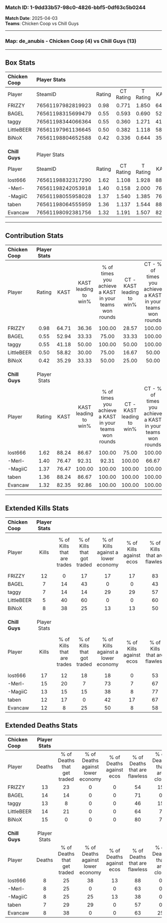 ### Match ID: 1-9dd33b57-98c0-4826-bbf5-0df63c5b0244  
**Match Date**: 2025-04-03  
**Teams**: Chicken Coop vs Chill Guys  

---  

### **Map**: de_anubis - Chicken Coop (4) vs Chill Guys (13)  
---  

## Box Stats  

| **Chicken Coop** | Player Stats      |        |           |          |       |      |       |         |        |      |     |
| :- | :- | :-: | :-: | :-: | :-: | :-: | :-: | :-: | :-: | :-: | :-: |
| Player           | SteamID           | Rating | CT Rating | T Rating | KAST  | ADR  | Kills | Assists | Deaths | K/D  | HS% |
| FRIZZY           | 76561197982819923 |  0.98  |   0.771   |  1.850   | 64.71 | 71.7 |  12   |    3    |   13   | 0.92 | 33  |
| BAGEL            | 76561198315699479 |  0.55  |   0.593   |  0.690   | 52.94 | 54.4 |   7   |    2    |   14   | 0.50 | 85  |
| taggy            | 76561198344066364 |  0.55  |   0.360   |  1.271   | 41.18 | 68.7 |   7   |    4    |   13   | 0.54 | 100 |
| LittleBEER       | 76561197961136645 |  0.50  |   0.382   |  1.118   | 58.82 | 54.6 |   5   |    4    |   14   | 0.36 | 40  |
| BiNoX            | 76561198804652588 |  0.42  |   0.336   |  0.644   | 35.29 | 49.2 |   8   |    2    |   15   | 0.53 | 50  |
|                  |                   |        |           |          |       |      |       |         |        |      |     |
|                  |                   |        |           |          |       |      |       |         |        |      |     |
|                  |                   |        |           |          |       |      |       |         |        |      |     |
| **Chill Guys**   | Player Stats      |        |           |          |       |      |       |         |        |      |     |
| Player           | SteamID           | Rating | CT Rating | T Rating | KAST  | ADR  | Kills | Assists | Deaths | K/D  | HS% |
| lost666          | 76561198832317290 |  1.62  |   1.108   |  1.928   | 88.24 | 91.8 |  17   |    2    |   8    | 2.13 | 94  |
| -Merl-           | 76561198242053918 |  1.40  |   0.158   |  2.000   | 76.47 | 78.9 |  15   |    2    |   8    | 1.88 | 33  |
| -MagiiC          | 76561198055958028 |  1.37  |   1.540   |  1.385   | 76.47 | 94.7 |  13   |    6    |   8    | 1.63 | 69  |
| taben            | 76561198064555959 |  1.36  |   1.137   |  1.544   | 88.24 | 73.7 |  12   |    5    |   7    | 1.71 | 41  |
| Evancaw          | 76561198092381756 |  1.32  |   1.191   |  1.507   | 82.35 | 81.1 |  12   |    6    |   8    | 1.50 | 33  |
---  

## Contribution Stats  

| **Chicken Coop** | Player Stats |       |                      |                                                        |                           |                                                             |                          |                                                            |
| :- | :-: | :-: | :-: | :-: | :-: | :-: | :-: | :-: |
| Player           |    Rating    | KAST  | KAST leading to win% | % of times you achieve a KAST in your teams won rounds | CT - KAST leading to win% | CT - % of times you achieve a KAST in your teams won rounds | T - KAST leading to win% | T - % of times you achieve a KAST in your teams won rounds |
| FRIZZY           |     0.98     | 64.71 |        36.36         |                         100.00                         |           28.57           |                           100.00                            |          50.00           |                           100.00                           |
| BAGEL            |     0.55     | 52.94 |        33.33         |                         75.00                          |           33.33           |                           100.00                            |          33.33           |                           50.00                            |
| taggy            |     0.55     | 41.18 |        50.00         |                         100.00                         |           50.00           |                           100.00                            |          50.00           |                           100.00                           |
| LittleBEER       |     0.50     | 58.82 |        30.00         |                         75.00                          |           16.67           |                            50.00                            |          50.00           |                           100.00                           |
| BiNoX            |     0.42     | 35.29 |        33.33         |                         50.00                          |           25.00           |                            50.00                            |          50.00           |                           50.00                            |
|                  |              |       |                      |                                                        |                           |                                                             |                          |                                                            |
|                  |              |       |                      |                                                        |                           |                                                             |                          |                                                            |
|                  |              |       |                      |                                                        |                           |                                                             |                          |                                                            |
| **Chill Guys**   | Player Stats |       |                      |                                                        |                           |                                                             |                          |                                                            |
| Player           |    Rating    | KAST  | KAST leading to win% | % of times you achieve a KAST in your teams won rounds | CT - KAST leading to win% | CT - % of times you achieve a KAST in your teams won rounds | T - KAST leading to win% | T - % of times you achieve a KAST in your teams won rounds |
| lost666          |     1.62     | 88.24 |        86.67         |                         100.00                         |           75.00           |                           100.00                            |          90.91           |                           100.00                           |
| -Merl-           |     1.40     | 76.47 |        92.31         |                         92.31                          |          100.00           |                            66.67                            |          90.91           |                           100.00                           |
| -MagiiC          |     1.37     | 76.47 |        100.00        |                         100.00                         |          100.00           |                           100.00                            |          100.00          |                           100.00                           |
| taben            |     1.36     | 88.24 |        86.67         |                         100.00                         |          100.00           |                           100.00                            |          83.33           |                           100.00                           |
| Evancaw          |     1.32     | 82.35 |        92.86         |                         100.00                         |          100.00           |                           100.00                            |          90.91           |                           100.00                           |
---  

## Extended Kills Stats  

| **Chicken Coop** | Player Stats |                            |                            |                                    |                         |                              |                                 |                                       |                    |           |
| :- | :-: | :-: | :-: | :-: | :-: | :-: | :-: | :-: | :-: | :-: |
| Player           |    Kills     | % of Kills that are trades | % of Kills that got traded | % of Kills against a lower economy | % of Kills against ecos | % of Kills that are flawless | % of Kills that are close duels | % of Kills that are assisted by flash | Pistol Round Kills | AWP Kills |
| FRIZZY           |      12      |             0              |             17             |                 17                 |           17            |              83              |                8                |                   0                   |         3          |     0     |
| BAGEL            |      7       |             14             |             43             |                 0                  |            0            |              43              |                0                |                   0                   |         2          |     0     |
| taggy            |      7       |             14             |             14             |                 29                 |           29            |              57              |               14                |                   0                   |         1          |     0     |
| LittleBEER       |      5       |             40             |             60             |                 0                  |            0            |              60              |                0                |                  20                   |         1          |     0     |
| BiNoX            |      8       |             38             |             25             |                 13                 |           13            |              50              |                0                |                   0                   |         0          |     1     |
|                  |              |                            |                            |                                    |                         |                              |                                 |                                       |                    |           |
|                  |              |                            |                            |                                    |                         |                              |                                 |                                       |                    |           |
|                  |              |                            |                            |                                    |                         |                              |                                 |                                       |                    |           |
| **Chill Guys**   | Player Stats |                            |                            |                                    |                         |                              |                                 |                                       |                    |           |
| Player           |    Kills     | % of Kills that are trades | % of Kills that got traded | % of Kills against a lower economy | % of Kills against ecos | % of Kills that are flawless | % of Kills that are close duels | % of Kills that are assisted by flash | Pistol Round Kills | AWP Kills |
| lost666          |      17      |             12             |             18             |                 18                 |            0            |              53              |               12                |                  18                   |         4          |     0     |
| -Merl-           |      15      |             20             |             7              |                 73                 |            7            |              67              |                7                |                   0                   |         1          |     0     |
| -MagiiC          |      13      |             15             |             15             |                 38                 |            8            |              77              |                8                |                   0                   |         0          |     1     |
| taben            |      12      |             17             |             0              |                 42                 |           17            |              67              |                0                |                   0                   |         2          |     5     |
| Evancaw          |      12      |             8              |             25             |                 50                 |            8            |              58              |               17                |                   0                   |         0          |     0     |
## Extended Deaths Stats  

| **Chicken Coop** | Player Stats |                             |                                   |                          |                               |                            |                           |               |
| :- | :-: | :-: | :-: | :-: | :-: | :-: | :-: | :-: |
| Player           |    Deaths    | % of Deaths that get traded | % of Deaths against lower economy | % of Deaths against ecos | % of Deaths that are flawless | % of Deaths that are close | % of Deaths while blinded | Deaths to AWP |
| FRIZZY           |      13      |             23              |                 0                 |            0             |              54               |             15             |             8             |       0       |
| BAGEL            |      14      |             14              |                 0                 |            0             |              71               |             0              |             0             |       1       |
| taggy            |      13      |              8              |                 0                 |            0             |              46               |             15             |             8             |       1       |
| LittleBEER       |      14      |             21              |                 0                 |            0             |              64               |             7              |             7             |       2       |
| BiNoX            |      15      |              0              |                 0                 |            0             |              80               |             7              |             0             |       2       |
|                  |              |                             |                                   |                          |                               |                            |                           |               |
|                  |              |                             |                                   |                          |                               |                            |                           |               |
|                  |              |                             |                                   |                          |                               |                            |                           |               |
| **Chill Guys**   | Player Stats |                             |                                   |                          |                               |                            |                           |               |
| Player           |    Deaths    | % of Deaths that get traded | % of Deaths against lower economy | % of Deaths against ecos | % of Deaths that are flawless | % of Deaths that are close | % of Deaths while blinded | Deaths to AWP |
| lost666          |      8       |             25              |                38                 |            13            |              88               |             0              |            13             |       1       |
| -Merl-           |      8       |             25              |                 0                 |            0             |              63               |             0              |             0             |       0       |
| -MagiiC          |      8       |             25              |                25                 |            13            |              38               |             0              |             0             |       0       |
| taben            |      7       |             29              |                29                 |            0             |              57               |             0              |             0             |       0       |
| Evancaw          |      8       |             38              |                 0                 |            0             |              63               |             25             |             0             |       0       |
